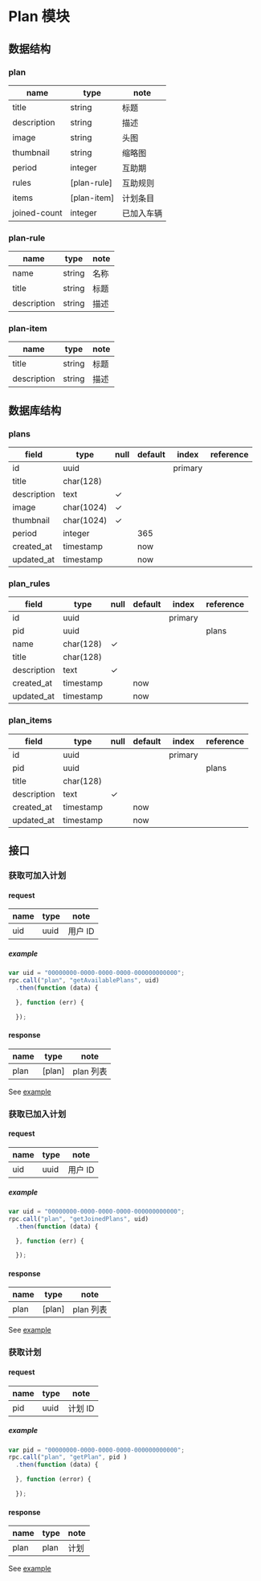 # Plan 模块

## 数据结构

### plan

| name         | type        | note       |
| ----         | ----        | ----       |
| title        | string      | 标题       |
| description  | string      | 描述       |
| image        | string      | 头图       |
| thumbnail    | string      | 缩略图     |
| period       | integer     | 互助期     |
| rules        | [plan-rule] | 互助规则   |
| items        | [plan-item] | 计划条目   |
| joined-count | integer     | 已加入车辆 |


### plan-rule

| name        | type   | note |
| ----        | ----   | ---- |
| name        | string | 名称 |
| title       | string | 标题 |
| description | string | 描述 |

### plan-item

| name        | type   | note |
| ----        | ----   | ---- |
| title       | string | 标题 |
| description | string | 描述 |

## 数据库结构

### plans

| field       | type       | null | default | index   | reference |
| ----        | ----       | ---- | ----    | ----    | ----      |
| id          | uuid       |      |         | primary |           |
| title       | char(128)  |      |         |         |           |
| description | text       | ✓    |         |         |           |
| image       | char(1024) | ✓    |         |         |           |
| thumbnail   | char(1024) | ✓    |         |         |           |
| period      | integer    |      | 365     |         |           |
| created\_at | timestamp  |      | now     |         |           |
| updated\_at | timestamp  |      | now     |         |           |

### plan\_rules

| field       | type      | null | default | index   | reference |
| ----        | ----      | ---- | ----    | ----    | ----      |
| id          | uuid      |      |         | primary |           |
| pid         | uuid      |      |         |         | plans     |
| name        | char(128) | ✓    |         |         |           |
| title       | char(128) |      |         |         |           |
| description | text      | ✓    |         |         |           |
| created\_at | timestamp |      | now     |         |           |
| updated\_at | timestamp |      | now     |         |           |

### plan\_items

| field       | type      | null | default | index   | reference |
| ----        | ----      | ---- | ----    | ----    | ----      |
| id          | uuid      |      |         | primary |           |
| pid         | uuid      |      |         |         | plans     |
| title       | char(128) |      |         |         |           |
| description | text      | ✓    |         |         |           |
| created\_at | timestamp |      | now     |         |           |
| updated\_at | timestamp |      | now     |         |           |

### 

## 接口

### 获取可加入计划

#### request

| name | type | note    |
| ---- | ---- | ----    |
| uid  | uuid | 用户 ID |

##### example

```javascript
var uid = "00000000-0000-0000-0000-000000000000";
rpc.call("plan", "getAvailablePlans", uid)
  .then(function (data) {

  }, function (err) {

  });
```

#### response

| name | type   | note      |
| ---- | ----   | ----      |
| plan | [plan] | plan 列表 |

See [example](../data/plan/getAvailablePlans.json)

### 获取已加入计划

#### request

| name | type | note    |
| ---- | ---- | ----    |
| uid  | uuid | 用户 ID |

##### example

```javascript
var uid = "00000000-0000-0000-0000-000000000000";
rpc.call("plan", "getJoinedPlans", uid)
  .then(function (data) {

  }, function (err) {

  });
```

#### response

| name | type   | note      |
| ---- | ----   | ----      |
| plan | [plan] | plan 列表 |

See [example](../data/plan/getJoinedPlans.json)

### 获取计划

#### request

| name | type | note    |
| ---- | ---- | ----    |
| pid  | uuid | 计划 ID |

##### example

```javascript
var pid = "00000000-0000-0000-0000-000000000000";
rpc.call("plan", "getPlan", pid )
  .then(function (data) {

  }, function (error) {

  });
```

#### response

| name | type | note |
| ---- | ---- | ---- |
| plan | plan | 计划 |

See [example](../data/plan/getPlan.json)

